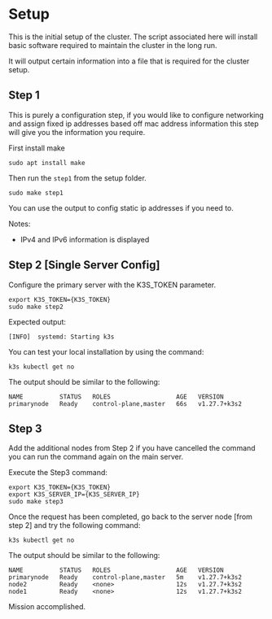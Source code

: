 # Setup

This is the initial setup of the cluster. The script associated here will install basic software required to maintain the cluster in the long run.

It will output certain information into a file that is required for the cluster setup.

## Step 1

This is purely a configuration step, if you would like to configure networking and assign fixed ip addresses based off mac address information this step will give you the information you require.

First install make

```shell
sudo apt install make
```

Then run the `step1` from the setup folder.

```shell
sudo make step1
```

You can use the output to config static ip addresses if you need to.

Notes:
- IPv4 and IPv6 information is displayed

## Step 2 [Single Server Config]

Configure the primary server with the K3S_TOKEN parameter.

```shell
export K3S_TOKEN={K3S_TOKEN}
sudo make step2
```

Expected output:

```text
[INFO]  systemd: Starting k3s
```

You can test your local installation by using the command:

```shell
k3s kubectl get no
```

The output should be similar to the following:

```shell
NAME          STATUS   ROLES                  AGE   VERSION
primarynode   Ready    control-plane,master   66s   v1.27.7+k3s2
```


## Step 3

Add the additional nodes from Step 2 if you have cancelled the command you can run the command again on the main server.

Execute the Step3 command:

```shell
export K3S_TOKEN={K3S_TOKEN}
export K3S_SERVER_IP={K3S_SERVER_IP}
sudo make step3
```

Once the request has been completed, go back to the server node [from step 2] and try the following command:

```shell
k3s kubectl get no
```

The output should be similar to the following:

```text
NAME          STATUS   ROLES                  AGE   VERSION
primarynode   Ready    control-plane,master   5m    v1.27.7+k3s2
node2         Ready    <none>                 12s   v1.27.7+k3s2
node1         Ready    <none>                 12s   v1.27.7+k3s2
```

Mission accomplished.